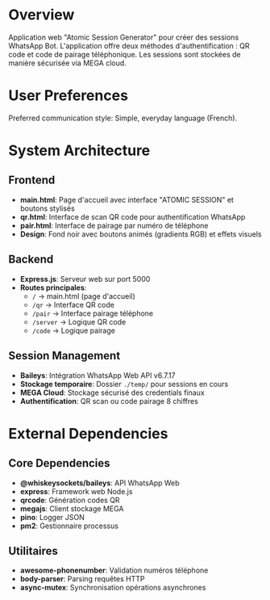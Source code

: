 # Overview

Application web "Atomic Session Generator" pour créer des sessions WhatsApp Bot. L'application offre deux méthodes d'authentification : QR code et code de pairage téléphonique. Les sessions sont stockées de manière sécurisée via MEGA cloud.

# User Preferences

Preferred communication style: Simple, everyday language (French).

# System Architecture

## Frontend
- **main.html**: Page d'accueil avec interface "ATOMIC SESSION" et boutons stylisés
- **qr.html**: Interface de scan QR code pour authentification WhatsApp
- **pair.html**: Interface de pairage par numéro de téléphone
- **Design**: Fond noir avec boutons animés (gradients RGB) et effets visuels

## Backend
- **Express.js**: Serveur web sur port 5000
- **Routes principales**:
  - `/` → main.html (page d'accueil)
  - `/qr` → Interface QR code
  - `/pair` → Interface pairage téléphone
  - `/server` → Logique QR code
  - `/code` → Logique pairage

## Session Management
- **Baileys**: Intégration WhatsApp Web API v6.7.17
- **Stockage temporaire**: Dossier `./temp/` pour sessions en cours
- **MEGA Cloud**: Stockage sécurisé des credentials finaux
- **Authentification**: QR scan ou code pairage 8 chiffres

# External Dependencies

## Core Dependencies
- **@whiskeysockets/baileys**: API WhatsApp Web
- **express**: Framework web Node.js
- **qrcode**: Génération codes QR
- **megajs**: Client stockage MEGA
- **pino**: Logger JSON
- **pm2**: Gestionnaire processus

## Utilitaires
- **awesome-phonenumber**: Validation numéros téléphone
- **body-parser**: Parsing requêtes HTTP
- **async-mutex**: Synchronisation opérations asynchrones